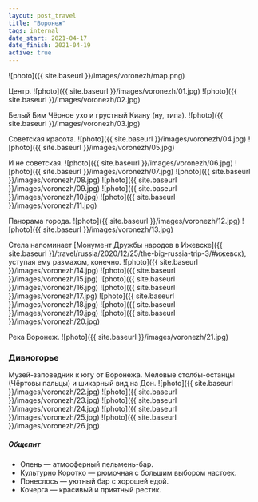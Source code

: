 ```yaml
---
layout: post_travel
title: "Воронеж"
tags: internal
date_start: 2021-04-17
date_finish: 2021-04-19
active: true
---
```


![photo]({{ site.baseurl }}/images/voronezh/map.png)

Центр.
![photo]({{ site.baseurl }}/images/voronezh/01.jpg)
![photo]({{ site.baseurl }}/images/voronezh/02.jpg)

Белый Бим Чёрное ухо и грустный Киану (ну, типа).
![photo]({{ site.baseurl }}/images/voronezh/03.jpg)

Советская красота.
![photo]({{ site.baseurl }}/images/voronezh/04.jpg)
![photo]({{ site.baseurl }}/images/voronezh/05.jpg)

И не советская.
![photo]({{ site.baseurl }}/images/voronezh/06.jpg)
![photo]({{ site.baseurl }}/images/voronezh/07.jpg)
![photo]({{ site.baseurl }}/images/voronezh/08.jpg)
![photo]({{ site.baseurl }}/images/voronezh/09.jpg)
![photo]({{ site.baseurl }}/images/voronezh/10.jpg)
![photo]({{ site.baseurl }}/images/voronezh/11.jpg)

Панорама города.
![photo]({{ site.baseurl }}/images/voronezh/12.jpg)
![photo]({{ site.baseurl }}/images/voronezh/13.jpg)

Стела напоминает [Монумент Дружбы народов в Ижевске]({{ site.baseurl }}/travel/russia/2020/12/25/the-big-russia-trip-3/#ижевск), уступая ему размахом, конечно.
![photo]({{ site.baseurl }}/images/voronezh/14.jpg)
![photo]({{ site.baseurl }}/images/voronezh/15.jpg)
![photo]({{ site.baseurl }}/images/voronezh/16.jpg)
![photo]({{ site.baseurl }}/images/voronezh/17.jpg)
![photo]({{ site.baseurl }}/images/voronezh/18.jpg)
![photo]({{ site.baseurl }}/images/voronezh/19.jpg)
![photo]({{ site.baseurl }}/images/voronezh/20.jpg)

Река Воронеж.
![photo]({{ site.baseurl }}/images/voronezh/21.jpg)

### Дивногорье

Музей-заповедник к югу от Воронежа. Меловые столбы-останцы (Чёртовы пальцы) и шикарный вид на Дон.
![photo]({{ site.baseurl }}/images/voronezh/22.jpg)
![photo]({{ site.baseurl }}/images/voronezh/23.jpg)
![photo]({{ site.baseurl }}/images/voronezh/24.jpg)
![photo]({{ site.baseurl }}/images/voronezh/25.jpg)
![photo]({{ site.baseurl }}/images/voronezh/26.jpg)

##### Общепит

* Олень — атмосферный пельмень-бар.
* Культурно Коротко — рюмочная с большим выбором настоек.
* Понеслось — уютный бар с хорошей едой.
* Кочерга — красивый и приятный рестик.
